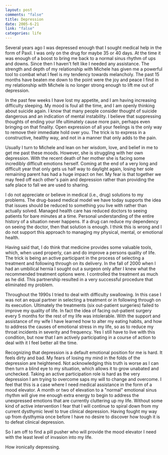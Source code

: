 ```yaml
--- 
layout: post
comments: "false"
title: Depression
date: 2005-6-21
link: "false"
categories: life
---
```

Several years ago I was depressed enough that I sought medical help in the form of Paxil. I was only on the drug for maybe 35 or 40 days. At the time it was enough of a boost to bring me back to a normal sinus rhythm of ups and downs. Since then I haven't felt like I needed any assistance. The strength and depth of my relationship with Michele has given me a powerful tool to combat what I feel is my tendency towards melancholy. The past 15 months have beaten me down to the point were the joy and peace I find in my relationship with Michele is no longer strong enough to lift me out of depression.

In the past few weeks I have lost my appetite, and I am having increasing difficulty sleeping. My mood is foul all the time, and I am openly thinking about suicide again. I know that many people consider thought of suicide dangerous and an indication of mental instability. I believe that suppressing thoughts of ending your life ultimately cause more pain, perhaps even bringing on that finality. Open expression of all your feelings is the only way to remove their immediate hold over you. The trick is to express in a constructive, healthy way, and not in a manner that only adds to the pain.

Usually I turn to Michele and lean on her wisdom, love, and belief in me to get me past these moods. However, she is struggling with her own depression. With the recent death of her mother she is facing some incredibly difficult emotions herself. Coming at the end of a very long and difficult year that only gets us half way to daylight again, losing her sole remaining parent has had a huge impact on her. My fear is that together we may feed off each other's pain and depression rather than providing the safe place to fall we are used to sharing.

I do not appreciate or believe in medical (i.e., drug) solutions to my problems. The drug-based medical model we have today supports the idea that issues should be reduced to something you live with rather than actually solved. Managed health care has reduced doctors to seeing patients for bare minutes at a time. Personal understanding of the entire history of a situation never happens. If a drug can reduce my dependency on seeing the doctor, then that solution is enough. I think this is wrong and I do not support this approach to managing my physical, mental, or emotional health.

Having said that, I do think that medicine provides some valuable tools, which, when used properly, can and do improve a persons quality of life. The trick is being an active participant in the process of selecting a treatment and following through on its delivery. In the fall of 2000 when I had an umbilical hernia I sought out a surgeon only after I knew what the recommended treatment options were. I controlled the treatment as much as he did. This partnership resulted in a very successful procedure that eliminated my problem.

Throughout the 1990s I tried to deal with difficulty swallowing. In this case I was not an equal partner in selecting a treatment or in following through on its execution. Ultimately the treatments (six out-patient surgeries) failed to improve my quality of life. In fact the idea of facing out-patient surgery every 5 months for the rest of my life was intolerable. With the support and assistance of my  wife I have learned how to alter my eating habits, and how to address the causes of emotional stress in my life, so as to reduce my throat incidents in severity and frequency. Yes I still have to live with this condition, but now that I am actively participating in a course of action to deal with it I feel better all the time.

Recognizing that depression is a default emotional position for me is hard. It feels dirty and bad. My fears of losing my mind in the folds of the depression are heightened. Not acknowledging this truth is worse as I can then turn a blind eye to my situation, which allows it to grow unabated and unchecked. Taking an active participation role is hard as the very depression I am trying to overcome saps my will to change and overcome. I feel that this is a case where I need medical assistance in the form of a mood elevator. A month or two of elevation to a "normal" emotional sinus rhythm will give me enough extra energy to begin to address the unexpressed emotions that are currently cluttering up my life. Without some kind of active intervention I fear that I will continue to spiral down from my current dysthymic level to true clinical depression. Having fought my way up from dysthymia once before I have no desire to discover how tough it is to defeat clinical depression.

So I am off to find a pill pusher who will provide the mood elevator I need with the least level of invasion into my life.

How ironically depressing.
